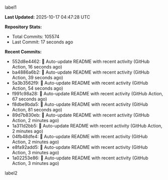 
label1 
<!-- ACTIVITY_START -->
**Last Updated:** 2025-10-17 04:47:28 UTC

**Repository Stats:**
- Total Commits: 105574
- Last Commit: 17 seconds ago

**Recent Commits:**
- 552d8e4462: 🤖 Auto-update README with recent activity (GitHub Action, 16 seconds ago)
- ba4886a6b2: 🤖 Auto-update README with recent activity (GitHub Action, 39 seconds ago)
- 5a3b3562f9: 🤖 Auto-update README with recent activity (GitHub Action, 54 seconds ago)
- f991c98a28: 🤖 Auto-update README with recent activity (GitHub Action, 67 seconds ago)
- f8dbe9bda5: 🤖 Auto-update README with recent activity (GitHub Action, 81 seconds ago)
- 89d7b830eb: 🤖 Auto-update README with recent activity (GitHub Action, 2 minutes ago)
- 1a311d2bb5: 🤖 Auto-update README with recent activity (GitHub Action, 2 minutes ago)
- 04fb48dfe4: 🤖 Auto-update README with recent activity (GitHub Action, 2 minutes ago)
- e8fa92add5: 🤖 Auto-update README with recent activity (GitHub Action, 3 minutes ago)
- 1a02253e86: 🤖 Auto-update README with recent activity (GitHub Action, 3 minutes ago)
<!-- ACTIVITY_END -->

label2
